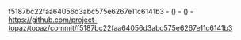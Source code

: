 f5187bc22faa64056d3abc575e6267e11c6141b3 -  () -  () - https://github.com/project-topaz/topaz/commit/f5187bc22faa64056d3abc575e6267e11c6141b3
